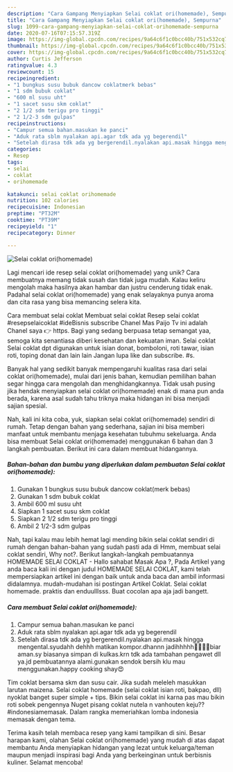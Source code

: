 ```yaml
---
description: "Cara Gampang Menyiapkan Selai coklat ori(homemade), Sempurna"
title: "Cara Gampang Menyiapkan Selai coklat ori(homemade), Sempurna"
slug: 1099-cara-gampang-menyiapkan-selai-coklat-orihomemade-sempurna
date: 2020-07-16T07:15:57.319Z
image: https://img-global.cpcdn.com/recipes/9a64c6f1c0bcc40b/751x532cq70/selai-coklat-orihomemade-foto-resep-utama.jpg
thumbnail: https://img-global.cpcdn.com/recipes/9a64c6f1c0bcc40b/751x532cq70/selai-coklat-orihomemade-foto-resep-utama.jpg
cover: https://img-global.cpcdn.com/recipes/9a64c6f1c0bcc40b/751x532cq70/selai-coklat-orihomemade-foto-resep-utama.jpg
author: Curtis Jefferson
ratingvalue: 4.3
reviewcount: 15
recipeingredient:
- "1 bungkus susu bubuk dancow coklatmerk bebas"
- "1 sdm bubuk coklat"
- "600 ml susu uht"
- "1 sacet susu skm coklat"
- "2 1/2 sdm terigu pro tinggi"
- "2 1/2-3 sdm gulpas"
recipeinstructions:
- "Campur semua bahan.masukan ke panci"
- "Aduk rata sblm nyalakan api.agar tdk ada yg begerendil"
- "Setelah dirasa tdk ada yg bergerendil.nyalakan api.masak hingga mengental.syudahh dehhh matikan kompor.dhannn jadihhhhh🤤🤤🤤🤤biar aman.sy biasanya simpan di kulkas.krn tdk ada tambahan pengawet dll ya.jd pembuatannya alami.gunakan sendok bersih klu mau menggunakan.happy cooking shay😍"
categories:
- Resep
tags:
- selai
- coklat
- orihomemade

katakunci: selai coklat orihomemade 
nutrition: 102 calories
recipecuisine: Indonesian
preptime: "PT32M"
cooktime: "PT39M"
recipeyield: "1"
recipecategory: Dinner

---
```



![Selai coklat ori(homemade)](https://img-global.cpcdn.com/recipes/9a64c6f1c0bcc40b/751x532cq70/selai-coklat-orihomemade-foto-resep-utama.jpg)

Lagi mencari ide resep selai coklat ori(homemade) yang unik? Cara membuatnya memang tidak susah dan tidak juga mudah. Kalau keliru mengolah maka hasilnya akan hambar dan justru cenderung tidak enak. Padahal selai coklat ori(homemade) yang enak selayaknya punya aroma dan cita rasa yang bisa memancing selera kita.

Cara membuat selai coklat Membuat selai coklat Resep selai coklat #resepselaicoklat #ideBisnis subscribe Chanel Mas Paijo Tv ini adalah Chanel saya 👉 https. Bagi yang sedang berpuasa tetap semangat yaa, semoga kita senantiasa diberi kesehatan dan kekuatan iman. Selai coklat Selai coklat dpt digunakan untuk isian donat, bomboloni, roti tawar, isian roti, toping donat dan lain lain Jangan lupa like dan subscribe. #s.

Banyak hal yang sedikit banyak mempengaruhi kualitas rasa dari selai coklat ori(homemade), mulai dari jenis bahan, kemudian pemilihan bahan segar hingga cara mengolah dan menghidangkannya. Tidak usah pusing jika hendak menyiapkan selai coklat ori(homemade) enak di mana pun anda berada, karena asal sudah tahu triknya maka hidangan ini bisa menjadi sajian spesial.


Nah, kali ini kita coba, yuk, siapkan selai coklat ori(homemade) sendiri di rumah. Tetap dengan bahan yang sederhana, sajian ini bisa memberi manfaat untuk membantu menjaga kesehatan tubuhmu sekeluarga. Anda bisa membuat Selai coklat ori(homemade) menggunakan 6 bahan dan 3 langkah pembuatan. Berikut ini cara dalam membuat hidangannya.

<!--inarticleads1-->

##### Bahan-bahan dan bumbu yang diperlukan dalam pembuatan Selai coklat ori(homemade):

1. Gunakan 1 bungkus susu bubuk dancow coklat(merk bebas)
1. Gunakan 1 sdm bubuk coklat
1. Ambil 600 ml susu uht
1. Siapkan 1 sacet susu skm coklat
1. Siapkan 2 1/2 sdm terigu pro tinggi
1. Ambil 2 1/2-3 sdm gulpas


Nah, tapi kalau mau lebih hemat lagi mending bikin selai coklat sendiri di rumah dengan bahan-bahan yang sudah pasti ada di Hmm, membuat selai coklat sendiri, Why not?. Berikut langkah-langkah pembuatannya HOMEMADE SELAI COKLAT - Hallo sahabat Masak Apa ?, Pada Artikel yang anda baca kali ini dengan judul HOMEMADE SELAI COKLAT, kami telah mempersiapkan artikel ini dengan baik untuk anda baca dan ambil informasi didalamnya. mudah-mudahan isi postingan Artikel Coklat. Selai coklat homemade. praktis dan enduulllsss. Buat cocolan apa aja jadi bangett. 

<!--inarticleads2-->

##### Cara membuat Selai coklat ori(homemade):

1. Campur semua bahan.masukan ke panci
1. Aduk rata sblm nyalakan api.agar tdk ada yg begerendil
1. Setelah dirasa tdk ada yg bergerendil.nyalakan api.masak hingga mengental.syudahh dehhh matikan kompor.dhannn jadihhhhh🤤🤤🤤🤤biar aman.sy biasanya simpan di kulkas.krn tdk ada tambahan pengawet dll ya.jd pembuatannya alami.gunakan sendok bersih klu mau menggunakan.happy cooking shay😍


Tim coklat bersama skm dan susu cair. Jika sudah meleleh masukkan larutan maizena. Selai coklat homemade (selai coklat isian roti, bakpao, dll) nyoklat banget super simple + tips. Bikin selai coklat ini karna pas mau bikin roti sobek pengennya Nuget pisang coklat nutela n vanhouten keju??#indonesiamemasak. Dalam rangka memeriahkan lomba indonesia memasak dengan tema. 

Terima kasih telah membaca resep yang kami tampilkan di sini. Besar harapan kami, olahan Selai coklat ori(homemade) yang mudah di atas dapat membantu Anda menyiapkan hidangan yang lezat untuk keluarga/teman maupun menjadi inspirasi bagi Anda yang berkeinginan untuk berbisnis kuliner. Selamat mencoba!
